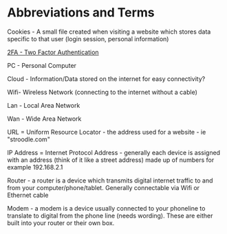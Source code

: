 # **Abbreviations and Terms**

Cookies - A small file created when visiting a website which stores data specific to that user \(login session, personal information\)

[2FA - Two Factor Authentication ](/two-factor-authentication-2fa.md)

PC - Personal Computer

Cloud - Information/Data stored on the internet for easy connectivity?

Wifi- Wireless Network \(connecting to the internet without a cable\)

Lan - Local Area Network

Wan - Wide Area Network

URL = Uniform Resource Locator - the address used for a website - ie "stroodle.com"

IP Address = Internet Protocol Address - generally each device is assigned with an address \(think of it like a street address\) made up of numbers for example 192.168.2.1

Router - a router is a device which transmits digital internet traffic to and from your computer/phone/tablet. Generally connectable via Wifi or Ethernet cable

Modem - a modem is a device usually connected to your phoneline to translate to digital from the phone line \(needs wording\). These are either built into your router or their own box.

